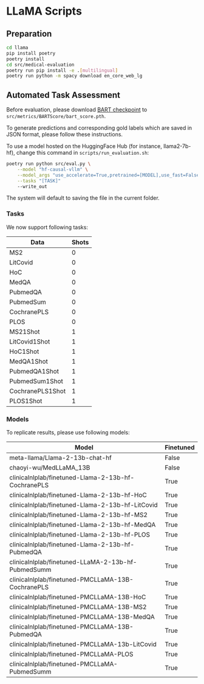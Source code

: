 # LLaMA Scripts

## Preparation
```bash
cd llama
pip install poetry
poetry install
cd src/medical-evaluation
poetry run pip install -e .[multilingual]
poetry run python -m spacy download en_core_web_lg
```

## Automated Task Assessment
Before evaluation, please download [BART checkpoint](https://drive.google.com/u/0/uc?id=1_7JfF7KOInb7ZrxKHIigTMR4ChVET01m&export=download) to `src/metrics/BARTScore/bart_score.pth`.

To generate predictions and corresponding gold labels which are saved in JSON format, please follow these instructions.

To use a model hosted on the HuggingFace Hub (for instance, llama2-7b-hf), change this command in `scripts/run_evaluation.sh`:

```bash
poetry run python src/eval.py \
    --model "hf-causal-vllm" \
    --model_args "use_accelerate=True,pretrained=[MODEL],use_fast=False" \
    --tasks "[TASK]"
    --write_out
```
The system will default to saving the file in the current folder.

### Tasks

We now support following tasks:

| Data                  | Shots                             | 
| --------------------- | -------------------------------- |
| MS2 | 0 |
| LitCovid | 0 |
| HoC | 0 |
| MedQA | 0 |
| PubmedQA | 0 |
| PubmedSum | 0 |
| CochranePLS | 0 |
| PLOS | 0 |
| MS21Shot | 1 |
| LitCovid1Shot | 1 |
| HoC1Shot | 1 |
| MedQA1Shot | 1 |
| PubmedQA1Shot | 1 |
| PubmedSum1Shot | 1 |
| CochranePLS1Shot | 1 |
| PLOS1Shot | 1 |

### Models

To replicate results, please use following models:

| Model | Finetuned |
| --------------------- | -------------------------------- |
|meta-llama/Llama-2-13b-chat-hf|False|
|chaoyi-wu/MedLLaMA_13B|False|
| clinicalnlplab/finetuned-Llama-2-13b-hf-CochranePLS | True    |
| clinicalnlplab/finetuned-Llama-2-13b-hf-HoC         | True    |
| clinicalnlplab/finetuned-Llama-2-13b-hf-LitCovid    | True    |
| clinicalnlplab/finetuned-Llama-2-13b-hf-MS2         | True    |
| clinicalnlplab/finetuned-Llama-2-13b-hf-MedQA       | True    |
| clinicalnlplab/finetuned-Llama-2-13b-hf-PLOS        | True    |
| clinicalnlplab/finetuned-Llama-2-13b-hf-PubmedQA    | True    |
| clinicalnlplab/finetuned-LLaMA-2-13b-hf-PubmedSumm  | True    |
| clinicalnlplab/finetuned-PMCLLaMA-13B-CochranePLS   | True    |
| clinicalnlplab/finetuned-PMCLLaMA-13B-HoC           | True    |
| clinicalnlplab/finetuned-PMCLLaMA-13B-MS2           | True    |
| clinicalnlplab/finetuned-PMCLLaMA-13B-MedQA         | True    |
| clinicalnlplab/finetuned-PMCLLaMA-13B-PubmedQA      | True    |
| clinicalnlplab/finetuned-PMCLLaMA-13b-LitCovid      | True    |
| clinicalnlplab/finetuned-PMCLLaMA-PLOS              | True    |
| clinicalnlplab/finetuned-PMCLLaMA-PubmedSumm        | True    |

